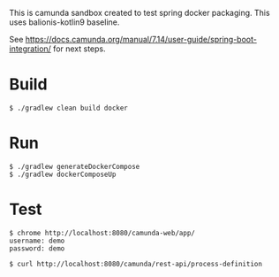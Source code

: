 This is camunda sandbox created to test spring docker packaging. This uses balionis-kotlin9 baseline.

See https://docs.camunda.org/manual/7.14/user-guide/spring-boot-integration/ for next steps.

# Build 
```
$ ./gradlew clean build docker
```
# Run 
```
$ ./gradlew generateDockerCompose
$ ./gradlew dockerComposeUp
```

# Test

```
$ chrome http://localhost:8080/camunda-web/app/
username: demo
password: demo
``` 

```
$ curl http://localhost:8080/camunda/rest-api/process-definition
```
